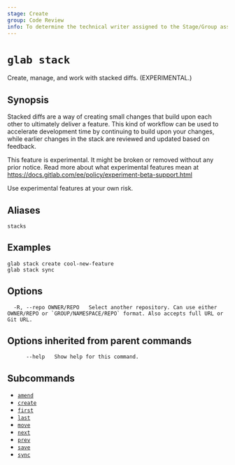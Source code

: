 ```yaml
---
stage: Create
group: Code Review
info: To determine the technical writer assigned to the Stage/Group associated with this page, see https://about.gitlab.com/handbook/product/ux/technical-writing/#assignments
---
```


<!--
This documentation is auto generated by a script.
Please do not edit this file directly. Run `make gen-docs` instead.
-->

# `glab stack`

Create, manage, and work with stacked diffs. (EXPERIMENTAL.)

## Synopsis

Stacked diffs are a way of creating small changes that build upon each other to ultimately deliver a feature. This kind of workflow can be used to accelerate development time by continuing to build upon your changes, while earlier changes in the stack are reviewed and updated based on feedback.

This feature is experimental. It might be broken or removed without any prior notice.
Read more about what experimental features mean at
<https://docs.gitlab.com/ee/policy/experiment-beta-support.html>

Use experimental features at your own risk.

## Aliases

```plaintext
stacks
```

## Examples

```plaintext
glab stack create cool-new-feature
glab stack sync

```

## Options

```plaintext
  -R, --repo OWNER/REPO   Select another repository. Can use either OWNER/REPO or `GROUP/NAMESPACE/REPO` format. Also accepts full URL or Git URL.
```

## Options inherited from parent commands

```plaintext
      --help   Show help for this command.
```

## Subcommands

- [`amend`](amend.md)
- [`create`](create.md)
- [`first`](first.md)
- [`last`](last.md)
- [`move`](move.md)
- [`next`](next.md)
- [`prev`](prev.md)
- [`save`](save.md)
- [`sync`](sync.md)
